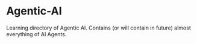 # Agentic-AI
Learning directory of Agentic AI. Contains (or will contain in future) almost everything of AI Agents.
